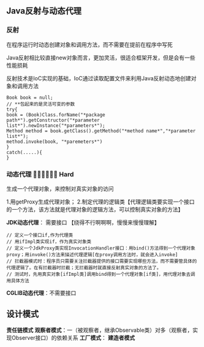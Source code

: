
## Java反射与动态代理

### 反射

在程序运行时动态创建对象和调用方法，而不需要在提前在程序中写死

Java反射相比较直接new对象而言，更加灵活，很适合框架开发，但是会有一些性能损耗

反射技术是IoC实现的基础，IoC通过读取配置文件来利用Java反射动态地创建对象和调用方法

    Book book = null;
    // **包起来的是灵活可变的参数
    try{
    book = (Book)Class.forName("*package path*").getConstructor("*parameter list*").newInstance("*parameters*");
    Method method = book.getClass().getMethod("*method name*","*parameter list*");
    method.invoke(book, "*paremeters*")
    }
    catch(.....){
    }





### 动态代理	👩‍💻👩‍💻👩‍💻 Hard

生成一个代理对象，来控制对真实对象的访问


1.用getProxy生成代理对象；
2.制定代理的逻辑类【代理逻辑类要实现一个接口的一个方法，该方法就是代理对象的逻辑方法，可以控制真实对象的方法】

**JDK动态代理**： 需要接口  【绕得不行啊啊啊，慢慢来慢慢理解】

    // 定义一个接口if,作为代理类
    // 用ifImpl类实现if，作为真实对象类
    // 定义一个JdkProxy类实现InvocationHandler接口：用bind()方法得到一个代理对象proxy；用invoke()方法来描述代理逻辑[在proxy调用方法时，就会进入invoke]
    // 拦截器模式时：程序员只需要关注拦截器提供的接口需要实现哪些方法，而不需要管具体的代理逻辑了。在有拦截器时拦截；无拦截器时就直接反射真实对象的方法了。
    // 测试时，先用真实对象[ifImpl类]调用bind得到一个代理对象[if类]，用代理对象去调用具体方法

**CGLIB动态代理**：不需要接口


## 设计模式

**责任链模式**
**观察者模式**：一（被观察者，继承Observable类）对多（观察者，实现Observer接口）的依赖关系
**工厂模式**：
**建造者模式**
<!--stackedit_data:
eyJoaXN0b3J5IjpbMzcwODY0Mzg1LDE4MDM2MjQyODQsMTE2OD
A2MzI4NSwxNjY5MjQzMDMsLTIyMjIwODkzNyw4MDA5MTgzNzEs
NzI4MzA1MDcxLDE2OTA5MDUxMjldfQ==
-->